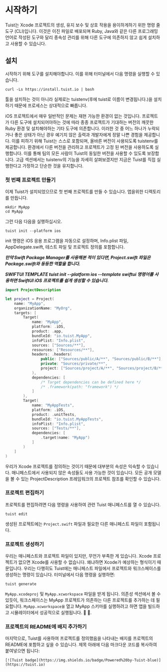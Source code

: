 # 시작하기

Tuist는 Xcode 프로젝트의 생성, 유지 보수 및 상호 작용을 용이하게하기 위한 명령 줄 도구 (CLI)입니다. 
이것은 이진 파일로 배포되며 Ruby, Java와 같은 다른 프로그래밍 언어로 작성된 도구와 달리 종속성 관리를 위해 다른 도구에 의존하지 않고 쉽게 설치하고 사용할 수 있습니다.

## 설치

시작하기 위해 도구를 설치해야합니다. 이를 위해 터미널에서 다음 명령을 실행할 수 있습니다.
```
curl -Ls https://install.tuist.io | bash
```
툴을 설치하는 것이 아니라 실제로는 tuistenv(후에 tuist로 이름이 변경됩니다.)을 설치하기 때문에 프로세스는 상대적으로 빠릅니다.

iOS 프로젝트에서 매우 일반적인 문제는 재현 가능한 환경이 없는 것입니다. 
프로젝트가 다른 도구에 설치되어야하는 것에 따라 종종 프로젝트가 기대하는 버전의 깨끗한 Ruby 환경 및 설치해야하는 기타 도구에 의존합니다. 
이러한 것 중 어느 하나가 누락되거나 좋은 상태가 아닌 경우 예기치 않은 출력과 개발자에게 정말 나쁜 경험을 제공합니다. 
이를 피하기 위해 Tuist는 스스로 포함되며, 올바른 버전이 사용되도록 tuistenv를 제공합니다. 
환경에서 다른 버전을 관리하고 프로젝트가 고정 된 버전을 사용하도록 실행합니다. 
이를 통해 팀의 모든 사람이 Tuist의 동일한 버전을 사용할 수 있도록 보장합니다. 
고급 섹션에서는 tuistenv의 기능을 자세히 살펴보겠지만 지금은 Tuist를 직접 실행한다고 가정하고 단순한 것을 유지합니다.

### 첫 번째 프로젝트 만들기

이제 Tuist가 설치되었으므로 첫 번째 프로젝트를 만들 수 있습니다. 앱을위한 디렉토리를 만듭니다.
```
mkdir MyApp
cd MyApp
```
그런 다음 다음을 실행하십시오.
```
tuist init --platform ios
```
init 명령은 iOS 응용 프로그램을 자동으로 설정하며, Info.plist 파일, AppDelegate.swift, 테스트 파일 및 프로젝트 정의를 포함합니다.

***만약 Swift Package Manager를 사용해본 적이 있다면, Project.swift 파일은 Package.swift와 동등한 역할을 합니다.***

***SWIFTUI TEMPLATE
tuist init --platform ios --template swiftui 명령어를 사용하면 SwiftUI iOS 프로젝트를 쉽게 생성할 수 있습니다.***

```swift
import ProjectDescription

let project = Project(
    name: "MyApp",
    organizationName: "MyOrg",
    targets: [
        Target(
            name: "MyApp",
            platform: .iOS,
            product: .app,
            bundleId: "io.tuist.MyApp",
            infoPlist: "Info.plist",
            sources: ["Sources/**"],
            resources: ["Resources/**"],
            headers: .headers(
                public: ["Sources/public/A/**", "Sources/public/B/**"],
                private: "Sources/private/**",
                project: ["Sources/project/A/**", "Sources/project/B/**"]
            ),
            dependencies: [
                /* Target dependencies can be defined here */
                /* .framework(path: "framework") */
            ]
        ),
        Target(
            name: "MyAppTests",
            platform: .iOS,
            product: .unitTests,
            bundleId: "io.tuist.MyAppTests",
            infoPlist: "Info.plist",
            sources: ["Tests/**"],
            dependencies: [
                .target(name: "MyApp")
            ]
        )
    ]
)
```
우리가 Xcode 프로젝트를 정의하는 것이기 때문에 대부분의 속성은 익숙할 수 있습니다.
매니페스트에서 사용되지 않은 속성들도 사용 가능한 것이 있습니다. 
모든 공개 모델을 볼 수 있는 ProjectDescription 프레임워크의 프로젝트 참조를 확인할 수 있습니다.

### 프로젝트 편집하기

프로젝트를 편집하려면 다음 명령을 사용하여 관련 Tuist 매니페스트를 열 수 있습니다.
```
tuist edit
```
생성된 프로젝트에는 ```Project.swift``` 파일과 필요한 다른 매니페스트 파일이 포함됩니다.

### 프로젝트 생성하기

우리는 매니페스트와 프로젝트 파일이 있지만, 무언가 부족한 게 있습니다.
Xcode 프로젝트가 없으면 Xcode를 사용할 수 없습니다.
왜냐하면 Xcode가 예상하는 형식이기 때문입니다. 
우리는 다행히도 Tuist에는 매니페스트 파일에서 프로젝트와 워크스페이스를 생성하는 명령이 있습니다.
터미널에서 다음 명령을 실행하면:
```
tuist generate
```
```MyApp.xcodeproj``` 및 ```MyApp.xcworkspace``` 파일을 받게 됩니다.
의존성 섹션에서 볼 수 있듯이, 워크스페이스는 MyApp 프로젝트가 의존하는 다른 프로젝트를 추가하는 데 필요합니다. 
```MyApp.xcworkspace을``` 열고 MyApp 스키마를 실행하려고 하면 앱을 빌드하고 시뮬레이터에서 성공적으로 실행됩니다. 📱 🎉.

### 프로젝트의 README에 배지 추가하기

마지막으로, Tuist를 사용하여 프로젝트를 정의했음을 나타내는 배지를 프로젝트의 README에 포함하고 싶을 수 있습니다.
제목 아래에 다음 마크다운 코드를 복사하여 붙여넣으면 됩니다:

```
[![Tuist badge](https://img.shields.io/badge/Powered%20by-Tuist-blue)](https://tuist.io)
```

